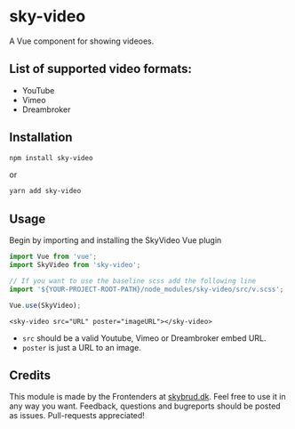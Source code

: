 # sky-video

A Vue component for showing videoes.

## List of supported video formats:
- YouTube
- Vimeo
- Dreambroker

## Installation
```bash
npm install sky-video
```
or
```bash
yarn add sky-video
```


## Usage
Begin by importing and installing the SkyVideo Vue plugin
```js
import Vue from 'vue';
import SkyVideo from 'sky-video';

// If you want to use the baseline scss add the following line
import '${YOUR-PROJECT-ROOT-PATH}/node_modules/sky-video/src/v.scss';

Vue.use(SkyVideo);

```

`<sky-video src="URL" poster="imageURL"></sky-video>`

- `src` should be a valid Youtube, Vimeo or Dreambroker embed URL.
- `poster` is just a URL to an image.

## Credits

This module is made by the Frontenders at [skybrud.dk](http://www.skybrud.dk/). Feel free to use it in any way you want. Feedback, questions and bugreports should be posted as issues. Pull-requests appreciated!
